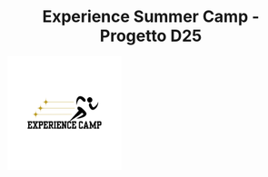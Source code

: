 <div>
  <h1 align="center"> Experience Summer Camp - Progetto D25
</div>
  <img align="center" src="resources/Logo.png" width="200" /> </h1> 
</div>

